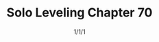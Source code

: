 ---
title: "Solo Leveling Chapter 70"
date: 1/1/1
range: 35
description: "Solo Leveling Chapter 70"
previous: "solo-leveling/chapter-69"
next: "solo-leveling/chapter-71"
---